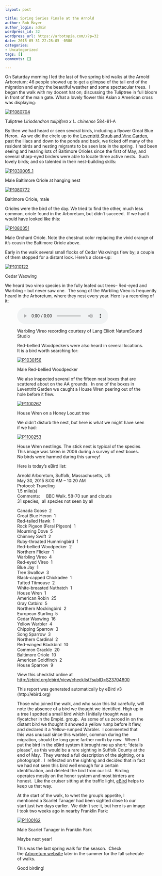 ```yaml
---
layout: post

title: Spring Series Finale at the Arnold
author: Bob Mayer
author_login: admin
wordpress_id: 32
wordpress_url: https://arbotopia.com//?p=32
date: 2015-05-31 22:28:05 -0500
categories:
- Uncategorized
tags: []
comments: []

---
```




<p>On Saturday morning I led the last of five spring bird walks at the Arnold Arboretum; 46 people showed up to get a glimpse of the tail end of the migration and enjoy the beautiful weather and some spectacular trees.&nbsp; I began the walk with my docent hat on; discussing the Tuliptree in full bloom in front of the main gate. What a lovely flower this Asian x American cross was displaying:</p>


<p><!-- wp:image {"id":1104,"linkDestination":"custom"} --></p>
 <a href="/images/2015/05/P1080704.jpg"><img src="/images/2015/05/P1080704.jpg" alt="P1080704" class="wp-image-1104"/></a>


<p>Tuliptree&nbsp;<em>Liriodendron tulipifera x L. chinense</em>&nbsp;584-81-A</p>


<p>By then we had heard or seen several birds, including a flyover Great Blue Heron.&nbsp; As we did the circle up to the&nbsp;<a href="http://www.arboretum.harvard.edu/plants/featured-plants/shrub-and-vine-garden/">Leventritt Shrub and Vine Garden</a>, past the lilacs and down to the ponds and back, we ticked off many of the resident birds and nesting migrants to be seen late in the spring.&nbsp; I had been seeing and hearing lots of Baltimore Orioles since the first of May, and several sharp-eyed birders were able to locate three active nests.&nbsp; Such lovely birds; and so talented in their nest-building skills:</p>


<p><!-- wp:image {"id":845,"linkDestination":"custom"} --></p>
 <a href="/images/2014/05/P1030005_1.jpg"><img src="/images/2014/05/P1030005_1.jpg" alt="P1030005_1" class="wp-image-845"/></a>


<p>Male Baltimore Oriole at hanging nest</p>


<p><!-- wp:image {"id":1106,"linkDestination":"custom"} --></p>
 <a href="/images/2015/05/P1080772.jpg"><img src="/images/2015/05/P1080772.jpg" alt="P1080772" class="wp-image-1106"/></a>


<p>Baltimore Oriole, male</p>


<p>Orioles were the bird of the day. We tried to find the other, much less common, oriole found in the Arboretum, but didn&rsquo;t succeed.&nbsp; If we had it would have looked like this:</p>


<p><!-- wp:image {"id":869,"linkDestination":"custom"} --></p>
 <a href="/images/2014/06/P1080351.jpg"><img src="/images/2014/06/P1080351.jpg" alt="P1080351" class="wp-image-869"/></a>


<p>Male Orchard Oriole. Note the chestnut color replacing the vivid orange of it&rsquo;s cousin the Baltimore Oriole above.</p>


<p>Early in the walk several small flocks of Cedar Waxwings flew by; a couple of them stopped for a distant look. Here&rsquo;s a close-up:</p>


<p><!-- wp:image {"id":1107,"linkDestination":"custom"} --></p>
 <a href="/images/2015/05/P1010122.jpg"><img src="/images/2015/05/P1010122.jpg" alt="P1010122" class="wp-image-1107"/></a>


<p>Cedar Waxwing</p>


<p>We heard two vireo species in the fully leafed out trees&ndash; Red-eyed and Warbling&nbsp;&ndash; but never saw one.&nbsp; The song of the Warbling Vireo is frequently heard in the Arboretum, where they nest every year. Here is a recording of it:</p>


<p><!-- wp:audio {"id":196} --></p>
<figure class="wp-block-audio"><audio controls src="/images/2018/11/Warbling-vireo-1.mp3"></audio>
<p><!-- /wp:audio --></p>


<p>Warbling Vireo recording courtesy of Lang Elliott NatureSound Studio</p>


<p>Red-bellied Woodpeckers were also heard in several locations.&nbsp; It is a bird worth searching for:</p>


<p><!-- wp:image {"id":354,"linkDestination":"custom"} --></p>
 <a href="http://www.arboretum.harvard.edu/"><img src="/images/2013/03/P1030156.jpg" alt="P1030156" class="wp-image-354"/></a>


<p>Male Red-bellied Woodpecker</p>


<p>We also inspected several of the fifteen nest boxes that are scattered about on the AA grounds.&nbsp; In one of the boxes in Leventritt Garden we caught a House Wren peering out of the hole before it flew.</p>


<p><!-- wp:image {"id":1110,"linkDestination":"custom"} --></p>
 <a href="/images/2015/05/P1100267.jpg"><img src="/images/2015/05/P1100267.jpg" alt="P1100267" class="wp-image-1110"/></a>


<p>House Wren on a Honey Locust tree</p>


<p>We didn&rsquo;t disturb the nest, but here is what we might have seen if we had:</p>


<p><!-- wp:image {"id":1111,"linkDestination":"custom"} --></p>
 <a href="/images/2015/05/P1100253.jpg"><img src="/images/2015/05/P1100253.jpg" alt="P1100253" class="wp-image-1111"/></a>


<p>House Wren nestlings. The stick nest is typical of the species. This image was taken in 2006 during a survey of nest boxes. No birds were harmed during this survey!</p>


<p>Here is today&rsquo;s eBird list:</p>


<p>Arnold Arboretum, Suffolk, Massachusetts, US<br>May 30, 2015 8:00 AM &ndash; 10:20 AM<br>Protocol: Traveling<br>1.5 mile(s)<br>Comments:&nbsp;&nbsp;&nbsp;&nbsp; BBC Walk. 58-70 sun and clouds<br>31 species,&nbsp; all species not seen by all</p>


<p>Canada Goose&nbsp; 2<br>Great Blue Heron&nbsp; 1<br>Red-tailed Hawk&nbsp; 1<br>Rock Pigeon (Feral Pigeon)&nbsp; 1<br>Mourning Dove&nbsp; 5<br>Chimney Swift&nbsp; 2<br>Ruby-throated Hummingbird&nbsp; 1<br>Red-bellied Woodpecker&nbsp; 2<br>Northern Flicker&nbsp; 1<br>Warbling Vireo&nbsp; 4<br>Red-eyed Vireo&nbsp; 1<br>Blue Jay&nbsp; 1<br>Tree Swallow&nbsp; 3<br>Black-capped Chickadee&nbsp; 1<br>Tufted Titmouse&nbsp; 2<br>White-breasted Nuthatch&nbsp; 1<br>House Wren&nbsp; 1<br>American Robin&nbsp; 25<br>Gray Catbird&nbsp; 5<br>Northern Mockingbird&nbsp; 2<br>European Starling&nbsp; 5<br>Cedar Waxwing&nbsp; 16<br>Yellow Warbler&nbsp; 4<br>Chipping Sparrow&nbsp; 3<br>Song Sparrow&nbsp; 3<br>Northern Cardinal&nbsp; 2<br>Red-winged Blackbird&nbsp; 10<br>Common Grackle&nbsp; 20<br>Baltimore Oriole&nbsp; 10<br>American Goldfinch&nbsp; 2<br>House Sparrow&nbsp; 9</p>


<p>View this checklist online at <a href="https://ebird.org/view/checklist/S23704600">http://ebird.org/ebird/view/checklist?subID=S23704600</a></p>


<p>This report was generated automatically by eBird v3 (http://ebird.org)</p>


<p>Those who joined the walk, and who scan this list carefully, will note the absence of a bird we thought we identified. High up in a tree I spotted a small bird which I initially thought was a flycatcher in the Empid. group.&nbsp; As some of us zeroed in on the distant bird we thought it showed a yellow rump before it flew, and declared it a Yellow-rumped Warbler.&nbsp; I commented that this was unusual since this warbler,&nbsp;common during the migration, should be long gone farther north by now.&nbsp; When I put the bird in the eBird system it brought me up short; &ldquo;details please&rdquo;, as this would be a rare sighting in Suffolk County at the end of May.&nbsp; They wanted a full description of the sighting, or a photograph.&nbsp; I&nbsp; reflected on the sighting and decided that in fact we had not seen this bird well enough for a certain identification, and deleted the bird from our list.&nbsp; Birding operates mostly on the honor system and most birders are honest.&nbsp; Like the cruiser sitting at the traffic light,&nbsp;<a href="http://ebird.org/content/ebird/">eBird</a>&nbsp;helps to keep us that way.</p>


<p>At the start of the walk, to whet the group&rsquo;s appetite, I mentioned a Scarlet Tanager had been sighted close to our start just two days earlier.&nbsp; We didn&rsquo;t see it, but here is an image I took two weeks ago in nearby Franklin Park:</p>


<p><!-- wp:image {"id":1115,"linkDestination":"custom"} --></p>
 <a href="/images/2015/05/P1100162.jpg"><img src="/images/2015/05/P1100162.jpg" alt="P1100162" class="wp-image-1115"/></a>


<p>Male Scarlet Tanager in Franklin Park</p>


<p>Maybe next year!</p>


<p>This was the last spring walk for the season.&nbsp; Check the&nbsp;<a href="http://www.arboretum.harvard.edu/">Arboretum website</a>&nbsp;later in the summer for the fall schedule of walks.</p>


<p>Good birding!</p>
